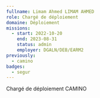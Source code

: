 ```yaml
---
fullname: Limam Ahmed LIMAM AHMED
role: Chargé de déploiement
domaine: Déploiement
missions:
  - start: 2022-10-20
    end: 2023-08-31
    status: admin
    employer: DGALN/DEB/EARM2
previously:
  - camino
badges:
  - segur
---
```

Chargé de déploiement CAMINO